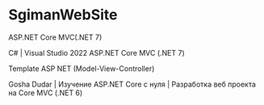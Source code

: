 # SgimanWebSite

ASP.NET Core MVC(.NET 7)

С# | Visual Studio 2022
ASP.NET Core MVC (.NET 7) 

Template ASP NET (Model-View-Controller)

Gosha Dudar | Изучение ASP.NET Core с нуля |
Разработка веб проекта на Core MVC (.NET 6) 
